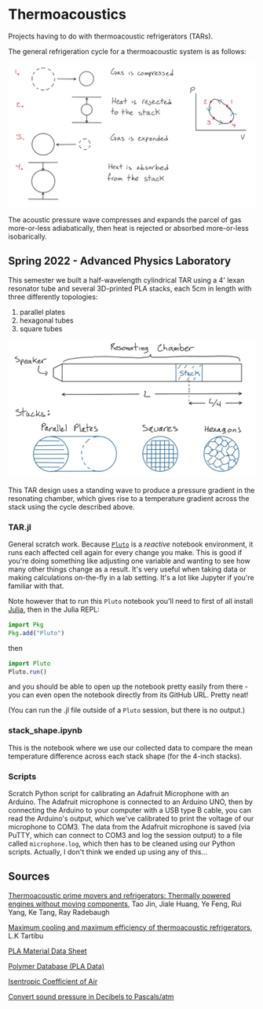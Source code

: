 # Thermoacoustics
Projects having to do with thermoacoustic refrigerators (TARs).

The general refrigeration cycle for a thermoacoustic system is as follows:

<img src="images/PVCycle.jpg" width="660" margin="auto" />

The acoustic pressure wave compresses and expands the parcel of gas more-or-less adiabatically, then heat is rejected or absorbed more-or-less isobarically.

## Spring 2022 - Advanced Physics Laboratory
This semester we built a half-wavelength cylindrical TAR using a 4' lexan resonator tube and several 3D-printed PLA stacks, each 5cm in length with three differently topologies:

1. parallel plates
2. hexagonal tubes
3. square tubes

<img src="images/TAR_design.jpg" width="660" />

This TAR design uses a standing wave to produce a pressure gradient in the resonating chamber, which gives rise to a temperature gradient across the stack using the cycle described above.

### TAR.jl
General scratch work. Because [`Pluto`](https://www.juliapackages.com/p/pluto) is a *reactive* notebook environment, it runs each affected cell again for every change you make. This is good if you're doing something like adjusting one variable and wanting to see how many other things change as a result. It's very useful when taking data or making calculations on-the-fly in a lab setting. It's a lot like Jupyter if you're familiar with that.

Note however that to run this `Pluto` notebook you'll need to first of all install [Julia](https://julialang.org/downloads/), then in the Julia REPL:

```julia
import Pkg
Pkg.add("Pluto")
```

then

```julia
import Pluto
Pluto.run()
```

and you should be able to open up the notebook pretty easily from there - you can even open the notebook directly from its GitHub URL. Pretty neat!

(You can run the .jl file outside of a `Pluto` session, but there is no output.)

### stack_shape.ipynb
This is the notebook where we use our collected data to compare the mean temperature difference across each stack shape (for the 4-inch stacks).

### Scripts
Scratch Python script for calibrating an Adafruit Microphone with an Arduino. The Adafruit microphone is connected to an Arduino UNO, then by connecting the Arduino to your computer with a USB type B cable, you can read the Arduino's output, which we've calibrated to print the voltage of our microphone to COM3. The data from the Adafruit microphone is saved (via PuTTY, which can connect to COM3 and log the session output) to a file called `microphone.log`, which then has to be cleaned using our Python scripts. Actually, I don't think we ended up using any of this...

## Sources

[Thermoacoustic prime movers and refrigerators: Thermally powered engines without moving components](https://trc.nist.gov/cryogenics/Papers/Review/2015-Thermoacoustic_Prime_Movers_and_Refrigerators.pdf), Tao Jin, Jiale Huang, Ye Feng, Rui Yang, Ke Tang, Ray Radebaugh

[Maximum cooling and maximum efficiency of thermoacoustic refrigerators](https://link.springer.com/article/10.1007/s00231-015-1599-y), L.K Tartibu

[PLA Material Data Sheet](https://www.sd3d.com/wp-content/uploads/2017/06/MaterialTDS-PLA_01.pdf)

[Polymer Database (PLA Data)](https://polymerdatabase.com/polymers/polylacticacid.html)

[Isentropic Coefficient of Air](https://www.powderprocess.net/Tools_html/Data_Diagrams/Tools_isentropic_coefficients.html)

[Convert sound pressure in Decibels to Pascals/atm](https://www.translatorscafe.com/unit-converter/en-US/sound-pressure-level/2-9/pascal-sound%20pressure%20level%20in%20decibels/)
